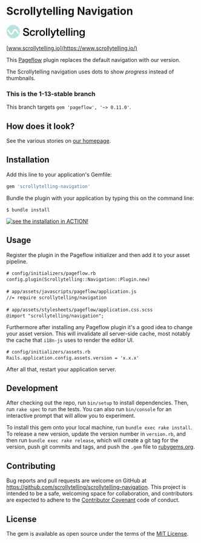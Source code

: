 # Scrollytelling Navigation

![Scrollytelling](scrollytelling.png?raw=true)

[www.scrollytelling.io](https://www.scrollytelling.io/)

This [Pageflow](https://github.com/codevise/pageflow) plugin replaces the default navigation with our version.

The Scrollytelling navigation uses dots to show *progress* instead of thumbnails.

### This is the 1-13-stable branch

This branch targets `gem 'pageflow', '~> 0.11.0'`.

## How does it look?

See the various stories on [our homepage](https://www.scrollytelling.io/).

## Installation

Add this line to your application's Gemfile:

```ruby
gem 'scrollytelling-navigation'
```

Bundle the plugin with your application by typing this on the command line:

    $ bundle install

[![see the installation in ACTION!](https://asciinema.org/a/MM9Vb8OuUO5b44PhANCf4IiSt.png)](https://asciinema.org/a/MM9Vb8OuUO5b44PhANCf4IiSt)

## Usage

Register the plugin in the Pageflow initializer and then add it to your asset pipeline.

```
# config/initializers/pageflow.rb
config.plugin(Scrollytelling::Navigation::Plugin.new)

# app/assets/javascripts/pageflow/application.js
//= require scrollytelling/navigation

# app/assets/stylesheets/pageflow/application.css.scss
@import "scrollytelling/navigation";
```

Furthermore after installing any Pageflow plugin it's a good idea to change your asset version. This will invalidate all server-side cache, most notably the cache that `i18n-js` uses to render the editor UI.

```
# config/initializers/assets.rb
Rails.application.config.assets.version = 'x.x.x'
```

After all that, restart your application server.

## Development

After checking out the repo, run `bin/setup` to install dependencies. Then, run `rake spec` to run the tests. You can also run `bin/console` for an interactive prompt that will allow you to experiment.

To install this gem onto your local machine, run `bundle exec rake install`. To release a new version, update the version number in `version.rb`, and then run `bundle exec rake release`, which will create a git tag for the version, push git commits and tags, and push the `.gem` file to [rubygems.org](https://rubygems.org).

## Contributing

Bug reports and pull requests are welcome on GitHub at https://github.com/scrollytelling/scrollytelling-navigation. This project is intended to be a safe, welcoming space for collaboration, and contributors are expected to adhere to the [Contributor Covenant](http://contributor-covenant.org) code of conduct.


## License

The gem is available as open source under the terms of the [MIT License](http://opensource.org/licenses/MIT).
